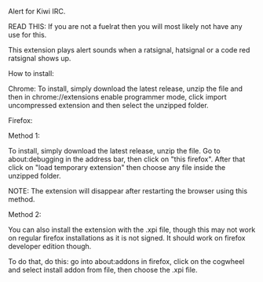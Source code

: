 Alert for Kiwi IRC.

READ THIS: If you are not a fuelrat then you will most likely not have any use for this.

This extension plays alert sounds when a ratsignal, hatsignal or a code red ratsignal shows up.

How to install:

Chrome: To install, simply download the latest release, unzip the file and then in chrome://extensions enable programmer mode, click import uncompressed extension and then select the unzipped folder.

Firefox:

Method 1:

To install, simply download the latest release, unzip the file. Go to about:debugging in the address bar, then click on "this firefox". After that click on "load temporary extension" then choose any file inside the unzipped folder.

NOTE: The extension will disappear after restarting the browser using this method.

Method 2:

You can also install the extension with the .xpi file, though this may not work on regular firefox installations as it is not signed. It should work on firefox developer edition though.

To do that, do this: go into about:addons in firefox, click on the cogwheel and select install addon from file, then choose the .xpi file.
